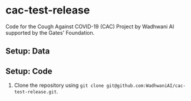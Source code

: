 # cac-test-release
Code for the Cough Against COVID-19 (CAC) Project by Wadhwani AI supported by the Gates' Foundation.


## Setup: Data

## Setup: Code

1. Clone the repository using `git clone git@github.com:WadhwaniAI/cac-test-release.git`.
